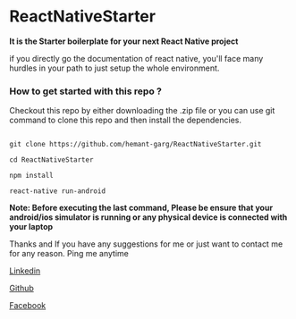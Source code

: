 # ReactNativeStarter

**It is the Starter boilerplate for your next React Native project**

if you directly go the documentation of react native, you'll face many hurdles in your path to just setup the whole environment.

### How to get started with this repo ?

Checkout this repo by either downloading the .zip file or you can use git command to clone this repo and then install the dependencies.

  
  ```

  git clone https://github.com/hemant-garg/ReactNativeStarter.git
  
  cd ReactNativeStarter
  
  npm install
  
  react-native run-android

 ```
 
  **Note: Before executing the last command, Please be ensure that your android/ios simulator is running or any physical device is connected with your laptop**


Thanks and If you have any suggestions for me or just want to contact me for any reason. Ping me anytime

[Linkedin](https://www.linkedin.com/in/hemantgarg6/)

[Github](https://github.com/hemant-garg/) 

[Facebook](https://www.facebook.com/hemantgarg6)
